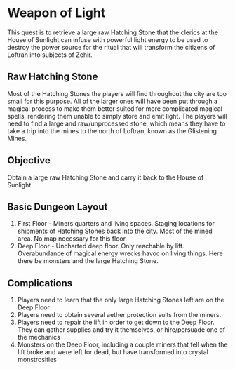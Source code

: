 # Weapon of Light
This quest is to retrieve a large raw Hatching Stone that the clerics at the House of Sunlight can infuse with powerful light energy to be used to destroy the power source for the ritual that will transform the citizens of Loftran into subjects of Zehir.

## Raw Hatching Stone
Most of the Hatching Stones the players will find throughout the city are too small for this purpose. All of the larger ones will have been put through a magical process to make them better suited for more complicated magical spells, rendering them unable to simply store and emit light. The players will need to find a large and raw/unprocessed stone, which means they have to take a trip into the mines to the north of Loftran, known as the Glistening Mines.

## Objective
Obtain a large raw Hatching Stone and carry it back to the House of Sunlight

## Basic Dungeon Layout
1. First Floor - Miners quarters and living spaces. Staging locations for shipments of Hatching Stones back into the city. Most of the mined area. No map necessary for this floor.
2. Deep Floor - Uncharted deep floor. Only reachable by lift. Overabundance of magical energy wrecks havoc on living things. Here there be monsters and the large Hatching Stone.

## Complications
1. Players need to learn that the only large Hatching Stones left are on the Deep Floor
2. Players need to obtain several aether protection suits from the miners.
3. Players need to repair the lift in order to get down to the Deep Floor. They can gather supplies and try it themselves, or hire/persuade one of the mechanics
4. Monsters on the Deep Floor, including a couple miners that fell when the lift broke and were left for dead, but have transformed into crystal monstrosities
